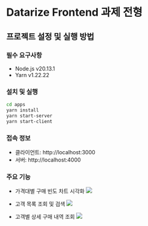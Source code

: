 # Datarize Frontend 과제 전형

## 프로젝트 설정 및 실행 방법

### 필수 요구사항

- Node.js v20.13.1
- Yarn v1.22.22

### 설치 및 실행

```bash
cd apps
yarn install
yarn start-server
yarn start-client
```

### 접속 정보

- 클라이언트: http://localhost:3000
- 서버: http://localhost:4000

### 주요 기능

- 가격대별 구매 빈도 차트 시각화
  <img src="https://i.imgur.com/KPisEdn.png"/>

- 고객 목록 조회 및 검색
  <img src="https://imgur.com/nrhjjOe.png" />
- 고객별 상세 구매 내역 조회
  <img src="https://i.imgur.com/abBnNc9.png" />
